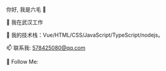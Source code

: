 你好, 我是六毛 👋

🔭 我在武汉工作

🌱 我的技术栈：Vue/HTML/CSS/JavaScript/TypeScript/nodejs。

📫 联系我: 578425080@qq.com

👏 Follow Me: 
